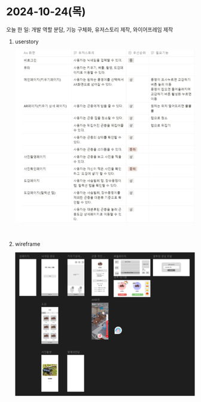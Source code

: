 # 2024-10-24(목)

오늘 한 일: 개발 역할 분담, 기능 구체화, 유저스토리 제작, 와이어프레임 제작

1. userstory
   <br>

   ![alt text](./asset/userstory.png)

<br>

2. wireframe
   <br>

   ![alt text](./asset/wireframe.png)

<br>
